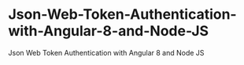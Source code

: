 # Json-Web-Token-Authentication-with-Angular-8-and-Node-JS
Json Web Token Authentication with Angular 8 and Node JS
